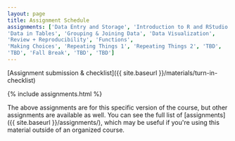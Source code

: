 ```yaml
---
layout: page
title: Assignment Schedule
assignments: ['Data Entry and Storage', 'Introduction to R and RStudio',
'Data in Tables', 'Grouping & Joining Data', 'Data Visualization',
'Review + Reproducibility', 'Functions',
'Making Choices', 'Repeating Things 1', 'Repeating Things 2', 'TBD', 
'TBD', 'Fall Break', 'TBD', 'TBD']
---
```


[Assignment submission & checklist]({{ site.baseurl }}/materials/turn-in-checklist)

{% include assignments.html %}

The above assignments are for this specific version of the course, but other
assignments are available as well. You can see the full list of
[assignments]({{ site.baseurl }}/assignments/), which may be useful if you're using this material
outside of an organized course.

<!-- Schedule Management
- Update the `assignments:` list with `title:` from `assignments/` files. 
- Add 'Template' to `assignments:` to view the course template from `docs/`. 
- The remaining content should be left AS IS.
-->
